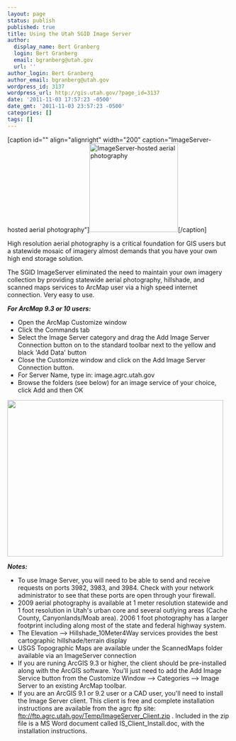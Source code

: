 ```yaml
---
layout: page
status: publish
published: true
title: Using the Utah SGID Image Server
author:
  display_name: Bert Granberg
  login: Bert Granberg
  email: bgranberg@utah.gov
  url: ''
author_login: Bert Granberg
author_email: bgranberg@utah.gov
wordpress_id: 3137
wordpress_url: http://gis.utah.gov/?page_id=3137
date: '2011-11-03 17:57:23 -0500'
date_gmt: '2011-11-03 23:57:23 -0500'
categories: []
tags: []
---
```

<p>[caption id="" align="alignright" width="200" caption="ImageServer-hosted aerial photography"]<img title="ImageServer-hosted aerial photography" src="http://gis.utah.gov/wp-content/uploads/imageserver-sample.png" alt="ImageServer-hosted aerial photography" width="200" height="200" />[/caption]</p>
<p>High resolution aerial photography is a critical foundation for GIS users but a statewide mosaic of imagery almost demands that you have your own high end storage solution.</p>
<p>The SGID ImageServer eliminated the need to maintain your own imagery collection by providing statewide aerial photography, hillshade, and scanned maps services to ArcMap user via a high speed internet connection. Very easy to use.</p>
<p><em><strong>For ArcMap 9.3 or 10 users:</strong></em></p>
<ul>
<li>Open the ArcMap Customize window</li>
<li>Click the Commands tab</li>
<li>Select the Image Server category and drag the Add Image Server Connection button on to the standard toolbar next to the yellow and black 'Add Data' button</li>
<li>Close the Customize window and click on the Add Image Server Connection button.</li>
<li>For Server Name, type in: image.agrc.utah.gov</li>
<li>Browse the folders (see below) for an image service of your choice, click Add and then OK</li>
</ul>
<p><a href="http://gis.utah.gov/wp-content/uploads/imageserverfolders.png"><img src="http://gis.utah.gov/wp-content/uploads/imageserverfolders.png" alt="" title="imageserverfolders" width="487" height="353" class="aligncenter size-full wp-image-10186" /></a></p>
<p><strong><em>Notes:</em></strong></p>
<ul>
<li>To use Image Server, you will need to be able to send and receive requests on ports 3982, 3983, and 3984. Check with your network administrator to see that these ports are open through your firewall.</li>
<li>2009 aerial photography is available at 1 meter resolution statewide and 1 foot resolution in Utah's urban core and several outlying areas (Cache County, Canyonlands/Moab area). 2006 1 foot photography has a larger footprint including along most of the state and federal highway system.</li>
<li>The Elevation --&gt; Hillshade_10Meter4Way services provides the best cartographic hillshade/terrain display</li>
<li>USGS Topographic Maps are available under the ScannedMaps folder available via an ImageServer connection</li>
<li>If you are runing ArcGIS 9.3 or higher, the client should be pre-installed along with the ArcGIS software. You'll just need to add the Add Image Service button from the Customize Window --&gt; Categories --&gt; Image Server to an existing ArcMap toolbar.</li>
<li>If you are an ArcGIS 9.1 or 9.2 user or a CAD user, you'll need to install the Image Server client. This client is free and complete installation instructions are available from the agrc ftp site: <a href="ftp://ftp.agrc.utah.gov/Temp/ImageServer_Client.zip">ftp://ftp.agrc.utah.gov/Temp/ImageServer_Client.zip</a> . Included in the zip file is a MS Word document called IS_Client_Install.doc, with the installation instructions.</li>
</ul>
